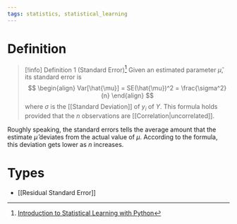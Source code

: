 ```yaml
---
tags: statistics, statistical_learning
---
```


# Definition

> [!info] Definition 1 (Standard Error)[^1]
> Given an estimated parameter $\hat{\mu}$, its standard error is
> $$
> \begin{align}
> Var[\hat{\mu}] = SE(\hat{\mu})^2 = \frac{\sigma^2}{n}
> \end{align}
> $$
> where $\sigma$ is the [[Standard Deviation]] of $y_i$ of $Y$.
> This formula holds provided that the $n$ observations are [[Correlation|uncorrelated]].

Roughly speaking, the standard errors tells the average amount that the estimate $\hat{\mu}$ deviates from the actual value of $\mu$. According to the formula, this deviation gets lower as $n$ increases.

# Types
- [[Residual Standard Error]]

[^1]: [Introduction to Statistical Learning with Python](zotero://open-pdf/library/items/9JTAJ2JI?page=84)